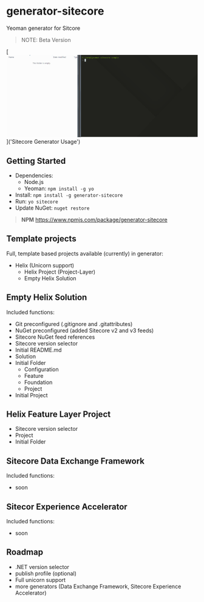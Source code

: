 # generator-sitecore

Yeoman generator for Sitcore
> NOTE: Beta Version

[![](https://github.com/SaschaHeyer/generator-sitecore/blob/master/documentation/yo-sitecore-usage.gif)]('Sitecore Generator Usage')

## Getting Started

- Dependencies:
    - Node.js
    - Yeoman: `npm install -g yo`
- Install: `npm install -g generator-sitecore`
- Run: `yo sitecore`
- Update NuGet: `nuget restore`

> **NPM** https://www.npmjs.com/package/generator-sitecore

## Template projects

Full, template based projects available (currently) in generator:

- Helix (Unicorn support)
    - Helix Project (Project-Layer)
    - Empty Helix Solution


## Empty Helix Solution
Included functions:

- Git preconfigured (.gitignore and .gitattributes)
- NuGet preconfigured (added Sitecore v2 and v3 feeds)
- Sitecore NuGet feed references
- Sitecore version selector
- Initial README.md
- Solution
- Initial Folder
    - Configuration
    - Feature
    - Foundation
    - Project
- Initial Project

## Helix Feature Layer Project
- Sitecore version selector
- Project
- Initial Folder
    
## Sitecore Data Exchange Framework
Included functions:

- soon

## Sitecor Experience Accelerator
Included functions:

- soon

## Roadmap
* .NET version selector
* publish profile (optional)
* Full unicorn support
* more generators (Data Exchange Framework, Sitecore Experience Accelerator)

